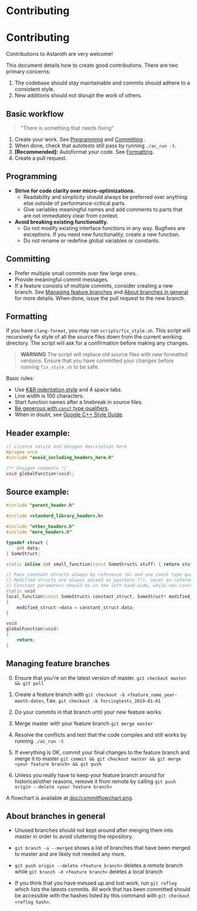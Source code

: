 Contributing
============

# Contributing

Contributions to Astaroth are very welcome!

This document details how to create good contributions. There are two primary concerns: 

1. The codebase should stay maintainable and commits should adhere to a consistent style.
2. New additions should not disrupt the work of others.

## Basic workflow

> "There is something that needs fixing"

1. Create your work. See [Programming](#markdown-header-programming) and [Committing](#markdown-header-committing) .
2. When done, check that autotests still pass by running `./ac_run -t`.
3. **[Recommended]:** Autoformat your code. See [Formatting](#markdown-header-formatting).
4. Create a pull request.

## Programming
* **Strive for code clarity over micro-optimizations.**
    * Readability and simplicity should always be preferred over anything else outside of performance-critical parts.
    * Give variables meaningful names and add comments to parts that are not immediately clear from context.
* **Avoid breaking existing functionality.** 
    * Do not modify existing interface functions in any way. Bugfixes are exceptions. If you need new functionality, create a new function. 
    * Do not rename or redefine global variables or constants.
    
## Committing
* Prefer multiple small commits over few large ones.
* Provide meaningful commit messages.
* If a feature consists of multiple commits, consider creating a new branch. See [Managing feature branches](#markdown-header-managing-feature-branches) and [About branches in general](#markdown-header-about-branches-in-general) for more details. When done, issue the pull request to the new branch.

## Formatting

If you have `clang-format`, you may run `scripts/fix_style.sh`. This script will recursively fix style of all the source files down from the current working directory. The script will ask for a confirmation before making any changes.

> **WARNING** The script will replace old source files with new formatted versions. Ensure that you have committed your changes before running `fix_style.sh` to be safe.

Basic rules:

- Use [K&R indentation style](https://en.wikipedia.org/wiki/Indentation_style#K&R_style) and 4 space tabs. 
- Line width is 100 characters.
- Start function names after a linebreak in source files. 
- [Be generous with `const` type qualifiers](https://isocpp.org/wiki/faq/const-correctness). 
- When in doubt, see [Google C++ Style Guide](https://google.github.io/styleguide/cppguide.html).

## Header example:
```cpp
// Licence notice and doxygen description here
#pragma once
#include "avoid_including_headers_here.h"

/** Doxygen comments */
void globalFunction(void);
```


## Source example:
```cpp
#include "parent_header.h"

#include <standard_library_headers.h>

#include "other_headers.h"
#include "more_headers.h"

typedef struct {
	int data;
} SomeStruct;

static inline int small_function(const SomeStruct& stuff) { return stuff.data; }

// Pass constant structs always by reference (&) and use const type qualifier.
// Modified structs are always passed as pointers (*), never as references.
// Constant parameters should be on the left-hand side, while non-consts go to the right.
static void
local_function(const SomeStruct& constant_struct, SomeStruct* modified_struct)
{
	modified_struct->data = constant_struct.data;
}

void
globalFunction(void)
{
	return;
}
```

## Managing feature branches 

0. Ensure that you're on the latest version of master. `git checkout master && git pull`

0. Create a feature branch with `git checkout -b <feature_name_year-month-date>`, f.ex. `git checkout -b forcingtests_2019-01-01`

0. Do your commits in that branch until your new feature works

0. Merge master with your feature branch `git merge master`

0. Resolve the conflicts and test that the code compiles and still works by running `./ac_run -t`

0. If everything is OK, commit your final changes to the feature branch and merge it to master `git commit && git checkout master && git merge <your feature branch> && git push`

0. Unless you really have to keep your feature branch around for historical/other reasons, remove it from remote by calling `git push origin --delete <your feature branch>`

A flowchart is available at [doc/commitflowchart.png](https://bitbucket.org/jpekkila/astaroth/src/2d91df19dcb3/doc/commitflowchart.png?at=master).

## About branches in general

* Unused branches should not kept around after merging them into master in order to avoid cluttering the repository. 

* `git branch -a --merged` shows a list of branches that have been merged to master and are likely not needed any more.

* `git push origin --delete <feature branch>` deletes a remote branch while `git branch -d <feature branch>` deletes a local branch

* If you think that you have messed up and lost work, run `git reflog` which lists the latests commits. All work that has been committed should be accessible with the hashes listed by this command with `git checkout <reflog hash>`.













